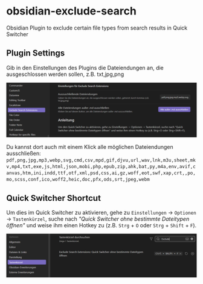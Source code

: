 # obsidian-exclude-search

Obsidian Plugin to exclude certain file types from search results in Quick Switcher

## Plugin Settings

Gib in den Einstellungen des Plugins die Dateiendungen an, die ausgeschlossen werden sollen, z.B. txt,jpg,png

![Settings](img/obsidian-exclude-search-settings.png)

Du kannst dort auch mit einem Klick alle möglichen Dateiendungen ausschließen:
	```pdf,png,jpg,mp3,webp,svg,cmd,csv,mpd,gif,djvu,url,wav,lnk,m3u,sheet,mkv,mp4,txt,exe,js,html,json,mobi,php,epub,zip,ahk,bat,py,m4a,env,avif,canvas,htm,ini,indd,ttf,otf,xml,psd,css,ai,gz,woff,eot,swf,xap,crt,,po,mo,scss,conf,ico,woff2,heic,doc,pfx,ods,srt,jpeg,webm```


## Quick Switcher Shortcut

Um dies im Quick Switcher zu aktivieren, gehe zu `Einstellungen` → `Optionen` → `Tastenkürzel`, suche nach _"Quick Switcher ohne bestimmte Dateitypen öffnen"_ und weise ihm einen Hotkey zu (z.B. `Strg` + `O` oder `Strg` + `Shift` + `F`).

![Settings](img/obsidian-exclude-search-quickswitcher.png)

